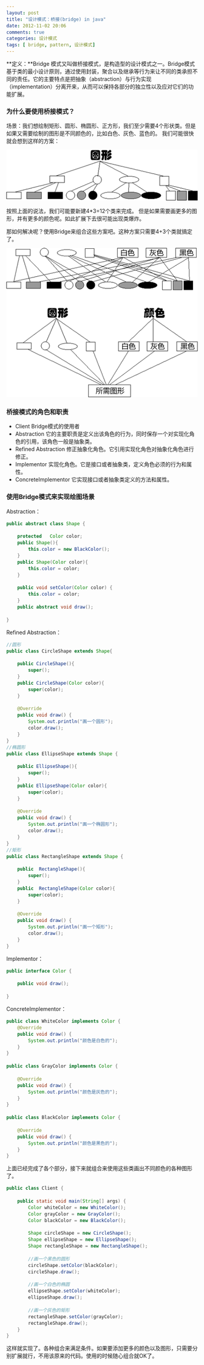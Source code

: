 ```yaml
---
layout: post
title: "设计模式：桥接(bridge) in java"
date: 2012-11-02 20:06
comments: true
categories: 设计模式
tags: [ bridge, pattern, 设计模式]
---
```

**定义：**Bridge 模式又叫做桥接模式，是构造型的设计模式之一。Bridge模式基于类的最小设计原则，通过使用封装，聚合以及继承等行为来让不同的类承担不同的责任。它的主要特点是把抽象（abstraction）与行为实现（implementation）分离开来，从而可以保持各部分的独立性以及应对它们的功能扩展。

### 为什么要使用桥接模式？
场景：我们想绘制矩形、圆形、椭圆形、正方形，我们至少需要4个形状类。但是如果又需要绘制的图形是不同颜色的，比如白色、灰色、蓝色的。
我们可能很快就会想到这样的方案：

![桥接模式](/images/blog/bridge-pattern-1.png)

按照上面的说法，我们可能要新建4*3=12个类来完成。
但是如果需要画更多的图形，并有更多的颜色呢。如此扩展下去很可能出现类爆炸。
<!--more-->
那如何解决呢？使用Bridge来组合这些方案吧。这种方案只需要4+3个类就搞定了。

![桥接模式](/images/blog/bridge-pattern-2.png)

### 桥接模式的角色和职责

- Client
    Bridge模式的使用者
- Abstraction
   它的主要职责是定义出该角色的行为，同时保存一个对实现化角色的引用，该角色一般是抽象类。
- Refined Abstraction
    修正抽象化角色。它引用实现化角色对抽象化角色进行修正。
- Implementor
    实现化角色。它是接口或者抽象类，定义角色必须的行为和属性。
- ConcreteImplementor
    它实现接口或者抽象类定义的方法和属性。

### 使用Bridge模式来实现绘图场景
Abstraction：

```java
public abstract class Shape {

    protected   Color color;
    public Shape(){
        this.color = new BlackColor();
    }
    public Shape(Color color){
        this.color = color;
    }

    public void setColor(Color color) {
        this.color = color;
    }
    public abstract void draw();

}
```
Refined Abstraction：

```java
//圆形
public class CircleShape extends Shape{

    public CircleShape(){
        super();
    }
    public CircleShape(Color color){
        super(color);
    }

    @Override
    public void draw() {
        System.out.println("画一个圆形");
        color.draw();
    }
}
//椭圆形
public class EllipseShape extends Shape {

    public EllipseShape(){
        super();
    }
    public EllipseShape(Color color){
        super(color);
    }

    @Override
    public void draw() {
        System.out.println("画一个椭圆形");
        color.draw();
    }
}
//矩形
public class RectangleShape extends Shape {

    public  RectangleShape(){
        super();
    }
    public  RectangleShape(Color color){
        super(color);
    }

    @Override
    public void draw() {
        System.out.println("画一个矩形");
        color.draw();
    }
}
```

Implementor：

```java
public interface Color {

    public void draw();

}
```
ConcreteImplementor：

```java
public class WhiteColor implements Color {
    @Override
    public void draw() {
        System.out.println("颜色是白色的");
    }
}

public class GrayColor implements Color {

    @Override
    public void draw() {
        System.out.println("颜色是灰色的");
    }
}

public class BlackColor implements Color {

    @Override
    public void draw() {
        System.out.println("颜色是黑色的");
    }
}
```

上面已经完成了各个部分，接下来就组合来使用这些类画出不同颜色的各种图形了。

```java
public class Client {

    public static void main(String[] args) {
        Color whiteColor = new WhiteColor();
        Color grayColor = new GrayColor();
        Color blackColor = new BlackColor();

        Shape circleShape = new CircleShape();
        Shape ellipseShape = new EllipseShape();
        Shape rectangleShape = new RectangleShape();

        //画一个黑色的圆形
        circleShape.setColor(blackColor);
        circleShape.draw();

        //画一个白色的椭圆
        ellipseShape.setColor(whiteColor);
        ellipseShape.draw();

        //画一个灰色的矩形
        rectangleShape.setColor(grayColor);
        rectangleShape.draw();
    }
}
```
这样就实现了。各种组合来满足条件。如果要添加更多的颜色以及图形，只需要分别扩展就行，不用该原来的代码。使用的时候随心组合就OK了。
